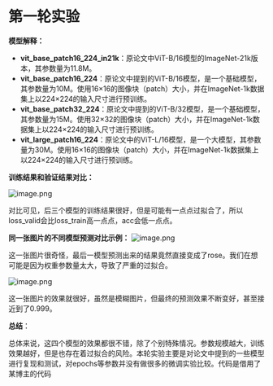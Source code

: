 # 第一轮实验

**模型解释：**

* **vit_base_patch16_224_in21k**：原论文中ViT-B/16模型的ImageNet-21k版本，其参数量为11.8M。
* **vit_base_patch16_224**：原论文中提到的ViT-B/16模型，是一个基础模型，其参数量为10M。使用16×16的图像块（patch）大小，并在ImageNet-1k数据集上以224×224的输入尺寸进行预训练。       
* **vit_base_patch32_224**：原论文中提到的ViT-B/32模型，是一个基础模型，其参数量为15M。使用32×32的图像块（patch）大小，并在ImageNet-1k数据集上以224×224的输入尺寸进行预训练。
* **vit_large_patch16_224**：原论文中的ViT-L/16模型，是一个大模型，其参数量为30M。使用16×16的图像块（patch）大小，并在ImageNet-1k数据集上以224×224的输入尺寸进行预训练。

**训练结果和验证结果对比：**

![image.png](https://youki-1330066034.cos.ap-guangzhou.myqcloud.com/machine-learning/202411162227445.png)

对比可见，后三个模型的训练结果很好，但是可能有一点点过拟合了，所以loss_valid会比loss_train高一点点，acc会低一点点。

**同一张图片的不同模型预测对比示例：**
![image.png](https://youki-1330066034.cos.ap-guangzhou.myqcloud.com/machine-learning/202411162249685.png)

这一张图片很奇怪，最后一模型预测出来的结果竟然直接变成了rose。我们在想可能是因为权重参数量太大，导致了严重的过拟合。


![image.png](https://youki-1330066034.cos.ap-guangzhou.myqcloud.com/machine-learning/202411162250130.png)

这一张图片的效果就很好，虽然是模糊图片，但最终的预测效果不断变好，甚至接近到了0.999。

**总结**：

总体来说，这四个模型的效果都很不错，除了个别特殊情况。参数规模越大，训练效果越好，但是也存在着过拟合的风险。本轮实验主要是对论文中提到的一些模型进行复现和测试，对epochs等参数并没有做很多的微调实验比较。代码是借用了某博主的代码